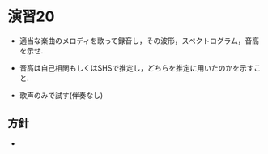 # 演習20
- 適当な楽曲のメロディを歌って録音し，その波形，スペクトログラム，音高を示せ.  
- 音高は自己相関もしくはSHSで推定し，どちらを推定に用いたのかを示すこと.

- 歌声のみで試す(伴奏なし)

## 方針
- 